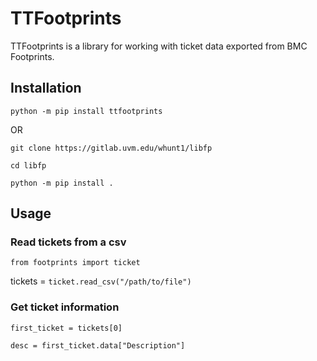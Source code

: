 # TTFootprints
TTFootprints is a library for working with ticket data exported from BMC Footprints.

## Installation

`python -m pip install ttfootprints`

OR

`git clone https://gitlab.uvm.edu/whunt1/libfp`

`cd libfp`

`python -m pip install .`

## Usage


### Read tickets from a csv
`from footprints import ticket`

tickets = `ticket.read_csv("/path/to/file")`

### Get ticket information

`first_ticket = tickets[0]`

`desc = first_ticket.data["Description"]`